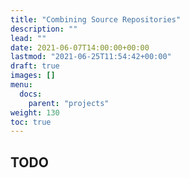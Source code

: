 ```yaml
---
title: "Combining Source Repositories"
description: ""
lead: ""
date: 2021-06-07T14:00:00+00:00
lastmod: "2021-06-25T11:54:42+00:00"
draft: true
images: []
menu:
  docs:
    parent: "projects"
weight: 130
toc: true
---
```




## TODO
